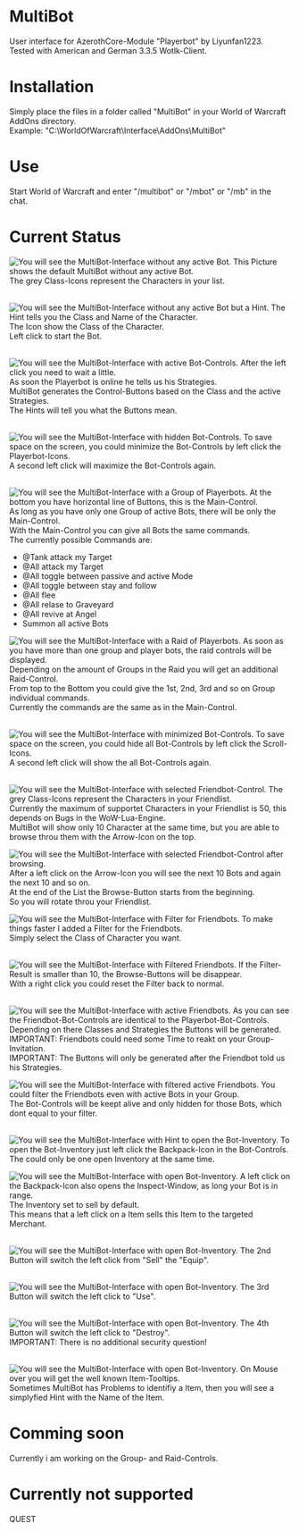 # MultiBot
User interface for AzerothCore-Module "Playerbot" by Liyunfan1223.<br>
Tested with American and German 3.3.5 Wotlk-Client.
# Installation
Simply place the files in a folder called "MultiBot" in your World of Warcraft AddOns directory.<br>
Example: "C:\WorldOfWarcraft\Interface\AddOns\MultiBot"
# Use
Start World of Warcraft and enter "/multibot" or "/mbot" or "/mb" in the chat.
# Current Status
![You will see the MultiBot-Interface without any active Bot.](https://github.com/Macx-Lio/MultiBot/blob/main/Screenshots/MultiBot-00-Start.jpg?raw=true)
This Picture shows the default MultiBot without any active Bot.<br>
The grey Class-Icons represent the Characters in your list.<br><br>

![You will see the MultiBot-Interface without any active Bot but a Hint.](https://github.com/Macx-Lio/MultiBot/blob/main/Screenshots/MultiBot-01-Playerbots.jpg?raw=true)
The Hint tells you the Class and Name of the Character.<br>
The Icon show the Class of the Character.<br>
Left click to start the Bot.<br><br>

![You will see the MultiBot-Interface with active Bot-Controls.](https://github.com/Macx-Lio/MultiBot/blob/main/Screenshots/MultiBot-02-Bot-Controls.jpg?raw=true)
After the left click you need to wait a little.<br>
As soon the Playerbot is online he tells us his Strategies.<br>
MultiBot generates the Control-Buttons based on the Class and the active Strategies.<br>
The Hints will tell you what the Buttons mean.<br><br>

![You will see the MultiBot-Interface with hidden Bot-Controls.](https://github.com/Macx-Lio/MultiBot/blob/main/Screenshots/MultiBot-03-Bot-Minimize.jpg?raw=true)
To save space on the screen, you could minimize the Bot-Controls by left click the Playerbot-Icons.<br>
A second left click will maximize the Bot-Controls again.<br><br>

![You will see the MultiBot-Interface with a Group of Playerbots.](https://github.com/Macx-Lio/MultiBot/blob/main/Screenshots/MultiBot-04-Group.jpg?raw=true)
At the bottom you have horizontal line of Buttons, this is the Main-Control.<br>
As long as you have only one Group of active Bots, there will be only the Main-Control.<br>
With the Main-Control you can give all Bots the same commands.<br>
The currently possible Commands are:<br>

<ul>
<li>@Tank attack my Target</li>
<li>@All attack my Target</li>
<li>@All toggle between passive and active Mode</li>
<li>@All toggle between stay and follow</li>
<li>@All flee</li>
<li>@All relase to Graveyard</li>
<li>@All revive at Angel</li>
<li>Summon all active Bots</li>
</ul>

![You will see the MultiBot-Interface with a Raid of Playerbots.](https://github.com/Macx-Lio/MultiBot/blob/main/Screenshots/MultiBot-05-Raid.jpg?raw=true)
As soon as you have more than one group and player bots, the raid controls will be displayed.<br>
Depending on the amount of Groups in the Raid you will get an additional Raid-Control.<br>
From top to the Bottom you could give the 1st, 2nd, 3rd and so on Group individual commands.<br>
Currently the commands are the same as in the Main-Control.<br><br>

![You will see the MultiBot-Interface with minimized Bot-Controls.](https://github.com/Macx-Lio/MultiBot/blob/main/Screenshots/MultiBot-06-Minimized.jpg?raw=true)
To save space on the screen, you could hide all Bot-Controls by left click the Scroll-Icons.<br>
A second left click will show the all Bot-Controls again.<br><br>

![You will see the MultiBot-Interface with selected Friendbot-Control.](https://github.com/Macx-Lio/MultiBot/blob/main/Screenshots/MultiBot-07-Friendbots.jpg?raw=true)
The grey Class-Icons represent the Characters in your Friendlist.<br>
Currently the maximum of supportet Characters in your Friendlist is 50, this depends on Bugs in the WoW-Lua-Engine.<br>
MultiBot will show only 10 Character at the same time, but you are able to browse throu them with the Arrow-Icon on the top.<br>

![You will see the MultiBot-Interface with selected Friendbot-Control after browsing.](https://github.com/Macx-Lio/MultiBot/blob/main/Screenshots/MultiBot-08-Browse-Friendbots.jpg?raw=true)
After a left click on the Arrow-Icon you will see the next 10 Bots and again the next 10 and so on.<br>
At the end of the List the Browse-Button starts from the beginning.<br>
So you will rotate throu your Friendlist.<br>

![You will see the MultiBot-Interface with Filter for Friendbots.](https://github.com/Macx-Lio/MultiBot/blob/main/Screenshots/MultiBot-09-Filter-Friendbots.jpg?raw=true)
To make things faster I added a Filter for the Friendbots.<br>
Simply select the Class of Character you want.<br><br>

![You will see the MultiBot-Interface with Filtered Friendbots.](https://github.com/Macx-Lio/MultiBot/blob/main/Screenshots/MultiBot-10-Filtered-Friendbots.jpg?raw=true)
If the Filter-Result is smaller than 10, the Browse-Buttons will be disappear.<br>
With a right click you could reset the Filter back to normal.<br><br>

![You will see the MultiBot-Interface with active Friendbots.](https://github.com/Macx-Lio/MultiBot/blob/main/Screenshots/MultiBot-11-Grouped-with-Friendbots.jpg?raw=true)
As you can see the Friendbot-Bot-Controls are identical to the Playerbot-Bot-Controls.<br>
Depending on there Classes and Strategies the Buttons will be generated.<br>
IMPORTANT: Friendbots could need some Time to reakt on your Group-Invitation.<br>
IMPORTANT: The Buttons will only be generated after the Friendbot told us his Strategies.<br>

![You will see the MultiBot-Interface with filtered active Friendbots.](https://github.com/Macx-Lio/MultiBot/blob/main/Screenshots/MultiBot-12-Filtered-with-Grouped-Friendbots.jpg?raw=true)
You could filter the Friendbots even with active Bots in your Group.<br>
The Bot-Controls will be keept alive and only hidden for those Bots, which dont equal to your filter.<br><br>

![You will see the MultiBot-Interface with Hint to open the Bot-Inventory.](https://github.com/Macx-Lio/MultiBot/blob/main/Screenshots/MultiBot-13-Open-Bot-Inventory.jpg?raw=true)
To open the Bot-Inventory just left click the Backpack-Icon in the Bot-Controls.<br>
The could only be one open Inventory at the same time.<br>

![You will see the MultiBot-Interface with open Bot-Inventory.](https://github.com/Macx-Lio/MultiBot/blob/main/Screenshots/MultiBot-14-Default-Option-Sell.jpg?raw=true)
A left click on the Backpack-Icon also opens the Inspect-Window, as long your Bot is in range.<br>
The Inventory set to sell by default.<br>
This means that a left click on a Item sells this Item to the targeted Merchant.<br><br>

![You will see the MultiBot-Interface with open Bot-Inventory.](https://github.com/Macx-Lio/MultiBot/blob/main/Screenshots/MultiBot-15-Eqiup-Option.jpg?raw=true)
The 2nd Button will switch the left click from "Sell" the "Equip".<br><br>

![You will see the MultiBot-Interface with open Bot-Inventory.](https://github.com/Macx-Lio/MultiBot/blob/main/Screenshots/MultiBot-16-Use-Option.jpg?raw=true)
The 3rd Button will switch the left click to "Use".<br><br>

![You will see the MultiBot-Interface with open Bot-Inventory.](https://github.com/Macx-Lio/MultiBot/blob/main/Screenshots/MultiBot-17-Destroy-Option.jpg?raw=true)
The 4th Button will switch the left click to "Destroy".<br>
IMPORTANT: There is no additional security question!<br><br>

![You will see the MultiBot-Interface with open Bot-Inventory.](https://github.com/Macx-Lio/MultiBot/blob/main/Screenshots/MultiBot-18-Item-Tooltip.jpg?raw=true)
On Mouse over you will get the well known Item-Tooltips.<br>
Sometimes MultiBot has Problems to identifiy a Item, then you will see a simplyfied Hint with the Name of the Item.<br>

# Comming soon
Currently i am working on the Group- and Raid-Controls.

# Currently not supported
QUEST
